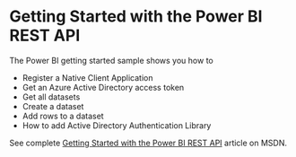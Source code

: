 Getting Started with the Power BI REST API
=

The Power BI getting started sample shows you how to
- Register a Native Client Application
- Get an Azure Active Directory access token
- Get all datasets
- Create a dataset
- Add rows to a dataset
- How to add Active Directory Authentication Library

See complete [Getting Started with the Power BI REST API](https://msdn.microsoft.com/en-US/library/dn889824.aspx) article on MSDN.
